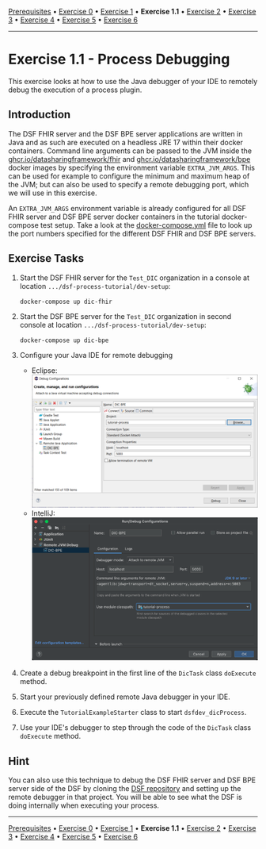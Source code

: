 [Prerequisites](prerequisites.md) • [Exercise 0](exercise-0.md) • [Exercise 1](exercise-1.md) • **Exercise 1.1** • [Exercise 2](exercise-2.md) • [Exercise 3](exercise-3.md) • [Exercise 4](exercise-4.md) • [Exercise 5](exercise-5.md) • [Exercise 6](exercise-6.md)
___

# Exercise 1.1 - Process Debugging
This exercise looks at how to use the Java debugger of your IDE to remotely debug the execution of a process plugin.

## Introduction
The DSF FHIR server and the DSF BPE server applications are written in Java and as such are executed on a headless JRE 17 within their docker containers. Command line arguments can be passed to the JVM inside the [ghcr.io/datasharingframework/fhir](https://github.com/datasharingframework/dsf/pkgs/container/fhir) and [ghcr.io/datasharingframework/bpe](https://github.com/datasharingframework/dsf/pkgs/container/bpe) docker images by specifying the environment variable `EXTRA_JVM_ARGS`. This can be used for example to configure the minimum and maximum heap of the JVM; but can also be used to specify a remote debugging port, which we will use in this exercise.

An `EXTRA_JVM_ARGS` environment variable is already configured for all DSF FHIR server and DSF BPE server docker containers in the tutorial docker-compose test setup. Take a look at the [docker-compose.yml](https://github.com/datasharingframework/dsf-process-tutorial/blob/main/dev-setup/docker-compose.yml) file to look up the port numbers specified for the different DSF FHIR and DSF BPE servers.

## Exercise Tasks
1. Start the DSF FHIR server for the `Test_DIC` organization in a console at location `.../dsf-process-tutorial/dev-setup`:
    ```
    docker-compose up dic-fhir
    ```
2. Start the DSF BPE server for the `Test_DIC` organization in second console at location `.../dsf-process-tutorial/dev-setup`:
    ```
    docker-compose up dic-bpe
    ```
3. Configure your Java IDE for remote debugging
    * Eclipse:  
        ![Eclipse remote debugging dialog](figures/remote_debugging_eclipse.png)
    * IntelliJ:  
        ![IntelliJ  remote debugging dialog](figures/remote_debugging_intellij.png)

4. Create a debug breakpoint in the first line of the `DicTask` class `doExecute` method. 
5. Start your previously defined remote Java debugger in your IDE.
6. Execute the `TutorialExampleStarter` class to start `dsfdev_dicProcess`.
7. Use your IDE's debugger to step through the code of the `DicTask` class `doExecute` method.

## Hint
You can also use this technique to debug the DSF FHIR server and DSF BPE server side of the DSF by cloning the [DSF repository](https://github.com/datasharingframework/dsf) and setting up the remote debugger in that project.
You will be able to see what the DSF is doing internally when executing your process.

___
[Prerequisites](prerequisites.md) • [Exercise 0](exercise-0.md) • [Exercise 1](exercise-1.md) • **Exercise 1.1** • [Exercise 2](exercise-2.md) • [Exercise 3](exercise-3.md) • [Exercise 4](exercise-4.md) • [Exercise 5](exercise-5.md) • [Exercise 6](exercise-6.md)
